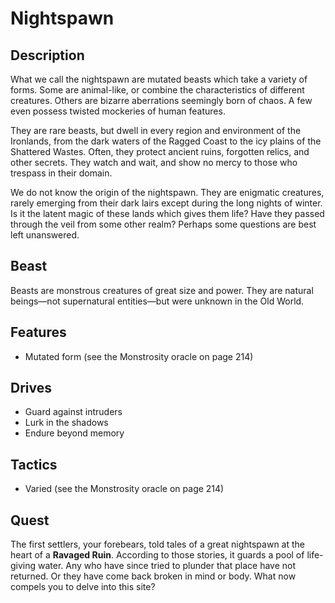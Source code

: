 # Nightspawn

## Description
What we call the nightspawn are mutated beasts which take a variety of forms. Some are animal-like, or combine the characteristics of different creatures. Others are bizarre aberrations seemingly born of chaos. A few even possess twisted mockeries of human features.

They are rare beasts, but dwell in every region and environment of the Ironlands, from the dark waters of the Ragged Coast to the icy plains of the Shattered Wastes. Often, they protect ancient ruins, forgotten relics, and other secrets. They watch and wait, and show no mercy to those who trespass in their domain.

We do not know the origin of the nightspawn. They are enigmatic creatures, rarely emerging from their dark lairs except during the long nights of winter. Is it the latent magic of these lands which gives them life? Have they passed through the veil from some other realm? Perhaps some questions are best left unanswered.

## Beast
Beasts are monstrous creatures of great size and power. They are natural beings—not supernatural entities—but were unknown in the Old World.

## Features
 - Mutated form (see the Monstrosity oracle on page 214)

## Drives
 - Guard against intruders
 - Lurk in the shadows
 - Endure beyond memory

## Tactics
 - Varied (see the Monstrosity oracle on page 214)

## Quest
The first settlers, your forebears, told tales of a great nightspawn at the heart of a **Ravaged Ruin**. According to those stories, it guards a pool of life-giving water. Any who have since tried to plunder that place have not returned. Or they have come back broken in mind or body. What now compels you to delve into this site?




